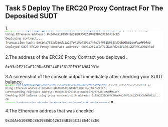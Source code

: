 ## Task 5 Deploy The ERC20 Proxy Contract For The Deposited SUDT

1.![](1.png)


2.The address of the ERC20 Proxy Contract you deployed .
```sh
0x93a2E21CaF7C9Da6F6244F1E612DF93CA904931d
```

3.A screenshot of the console output immediately after checking your SUDT balance.
![](2.png)

4.The Ethereum address that was checked 
```sh
0x3dAe51089Dc8639E8dD426384B3B4C32E64cEcE6
```